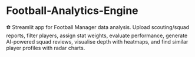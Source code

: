 # Football-Analytics-Engine
⚽ Streamlit app for Football Manager data analysis. Upload scouting/squad reports, filter players, assign stat weights, evaluate performance, generate AI-powered squad reviews, visualise depth with heatmaps, and find similar player profiles with radar charts.

